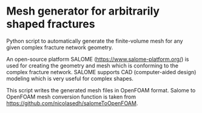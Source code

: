 # Mesh generator for arbitrarily shaped fractures
Python script to automatically generate the finite-volume mesh for any given complex fracture network geometry.

An open-source platform SALOME (https://www.salome-platform.org/) is used for creating the geometry and mesh which is conforming to the complex fracture network. 
SALOME supports CAD (computer-aided design) modeling which is very useful for complex shapes. 

This script writes the generated mesh files in OpenFOAM format. Salome to OpenFOAM mesh conversion function is taken from https://github.com/nicolasedh/salomeToOpenFOAM.
